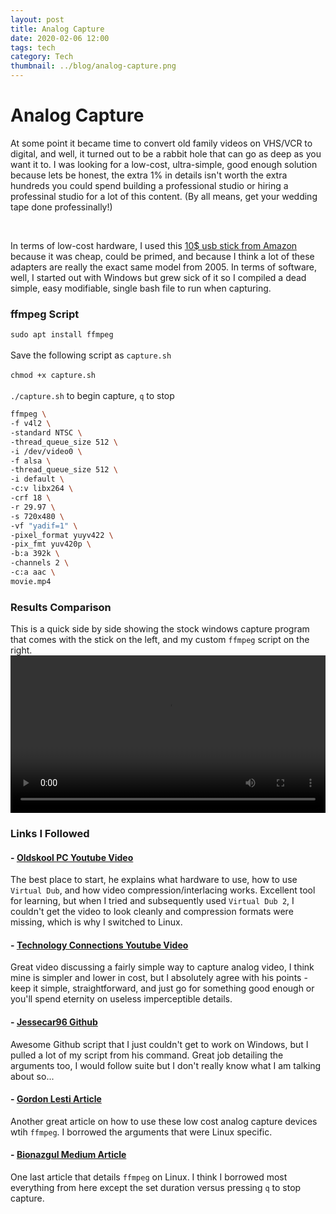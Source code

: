 ```yaml
---
layout: post
title: Analog Capture 
date: 2020-02-06 12:00
tags: tech
category: Tech
thumbnail: ../blog/analog-capture.png
---
```



# Analog Capture
At some point it became time to convert old family videos on VHS/VCR to digital, and well, it turned out to be a rabbit hole that can go as deep as you want it to. I was looking for a low-cost, ultra-simple, good enough solution because lets be honest, the extra 1% in details isn't worth the extra hundreds you could spend building a professional studio or hiring a professinal studio for a lot of this content. (By all means, get your wedding tape done professinally!)

<br>

In terms of low-cost hardware, I used this [10$ usb stick from Amazon](https://www.amazon.com/Jancane-USB-Audio-Video-Converter/dp/B07NPFJJ7K/ref=asc_df_B07NPFJJ7K/?tag=hyprod-20&linkCode=df0&hvadid=343187928868&hvpos=1o1&hvnetw=g&hvrand=14806862553366141929&hvpone=&hvptwo=&hvqmt=&hvdev=c&hvdvcmdl=&hvlocint=&hvlocphy=9010753&hvtargid=pla-847531773077&psc=1&tag=&ref=&adgrpid=68968886357&hvpone=&hvptwo=&hvadid=343187928868&hvpos=1o1&hvnetw=g&hvrand=14806862553366141929&hvqmt=&hvdev=c&hvdvcmdl=&hvlocint=&hvlocphy=9010753&hvtargid=pla-847531773077) because it was cheap, could be primed, and because I think a lot of these adapters are really the exact same model from 2005. In terms of software, well, I started out with Windows but grew sick of it so I compiled a dead simple, easy modifiable, single bash file to run when capturing.

### ffmpeg Script
`sudo apt install ffmpeg`
<br><br>
Save the following script as `capture.sh`
<br><br>
`chmod +x capture.sh`
<br><br>
`./capture.sh` to begin capture, `q` to stop
<br>

```bash
ffmpeg \                                                                        
-f v4l2 \
-standard NTSC \
-thread_queue_size 512 \
-i /dev/video0 \
-f alsa \
-thread_queue_size 512 \
-i default \
-c:v libx264 \
-crf 18 \
-r 29.97 \
-s 720x480 \
-vf "yadif=1" \
-pixel_format yuyv422 \
-pix_fmt yuv420p \
-b:a 392k \
-channels 2 \ 
-c:a aac \
movie.mp4
```

### Results Comparison
This is a quick side by side showing the stock windows capture program that comes with the stick on the left, and my custom `ffmpeg` script on the right.
<video width="100%" controls>
published: true
    <source src="/assets/img/blog/analog-comp.mp4" type="video/mp4">
    Your broswer does not support the video tag.
</video>

### Links I Followed
#### - [Oldskool PC Youtube Video](https://www.youtube.com/watch?v=sn_TDa9zY1c)
The best place to start, he explains what hardware to use, how to use `Virtual Dub`, and how video compression/interlacing works. Excellent tool for learning, but when I tried and subsequently used `Virtual Dub 2`, I couldn't get the video to look cleanly and compression formats were missing, which is why I switched to Linux.
#### - [Technology Connections Youtube Video](https://www.youtube.com/watch?v=ZC5Zr3NC2PY)
Great video discussing a fairly simple way to capture analog video, I think mine is simpler and lower in cost, but I absolutely agree with his points - keep it simple, straightforward, and just go for something good enough or you'll spend eternity on useless imperceptible details.
#### - [Jessecar96 Github](https://github.com/Jessecar96/analog-capture)
Awesome Github script that I just couldn't get to work on Windows, but I pulled a lot of my script from his command. Great job detailing the arguments too, I would follow suite but I don't really know what I am talking about so...
#### - [Gordon Lesti Article](https://gordonlesti.com/digitize-a-vhs-tape-with-ffmpeg-and-easycap-on-linux/)
Another great article on how to use these low cost analog capture devices wtih `ffmpeg`. I borrowed the arguments that were Linux specific.
#### - [Bionazgul Medium Article](https://medium.com/@bionazgul/the-adventures-of-converting-vhs-tapes-to-mp4-using-easycap-and-ffmpeg-to-create-a-christmas-f12364bfefe1)
One last article that details `ffmpeg` on Linux. I think I borrowed most everything from here except the set duration versus pressing `q` to stop capture.

<br>